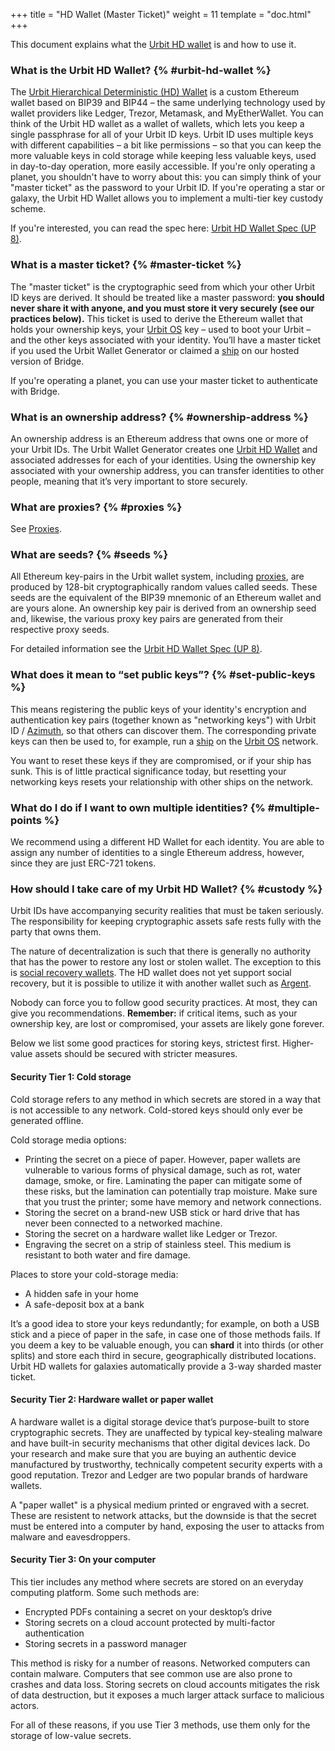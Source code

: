 +++
title = "HD Wallet (Master Ticket)"
weight = 11
template = "doc.html"
+++

This document explains what the [Urbit HD wallet](/docs/glossary/hdwallet) is
and how to use it.

### What is the Urbit HD Wallet? {% #urbit-hd-wallet %}

The [Urbit Hierarchical Deterministic (HD) Wallet](/docs/glossary/hdwallet) is a
custom Ethereum wallet based on BIP39 and BIP44 – the same underlying technology
used by wallet providers like Ledger, Trezor, Metamask, and MyEtherWallet. You
can think of the Urbit HD wallet as a wallet of wallets, which lets you keep a
single passphrase for all of your Urbit ID keys. Urbit ID uses multiple keys
with different capabilities – a bit like permissions – so that you can keep the
more valuable keys in cold storage while keeping less valuable keys, used in
day-to-day operation, more easily accessible. If you're only operating a planet,
you shouldn't have to worry about this: you can simply think of your "master
ticket" as the password to your Urbit ID. If you're operating a star or galaxy,
the Urbit HD Wallet allows you to implement a multi-tier key custody scheme.

If you're interested, you can read the spec here: [Urbit HD Wallet Spec (UP 8)](https://github.com/urbit/proposals/blob/master/008-urbit-hd-wallet).

### What is a master ticket? {% #master-ticket %}

The "master ticket" is the cryptographic seed from which your other Urbit ID keys are
derived. It should be treated like a master password: **you should never share
it with anyone, and you must store it very securely (see our practices below).**
This ticket is used to derive the Ethereum wallet that holds your ownership
keys, your [Urbit OS](#what-is-arvo) key – used to boot your Urbit – and the
other keys associated with your identity. You’ll have a master ticket if you
used the Urbit Wallet Generator or claimed a [ship](/docs/glossary/ship) on our
hosted version of Bridge.

If you're operating a planet, you can use your master ticket to authenticate
with Bridge.

### What is an ownership address? {% #ownership-address %}

An ownership address is an Ethereum address that owns one or more of your Urbit
IDs. The Urbit Wallet Generator creates one [Urbit HD
Wallet](/docs/glossary/hdwallet) and associated addresses for each of your
identities. Using the ownership key associated with your ownership address, you
can transfer identities to other people, meaning that it’s very important to
store securely.

### What are proxies? {% #proxies %}

See [Proxies](/using/id/proxies).

### What are seeds? {% #seeds %}

All Ethereum key-pairs in the Urbit wallet system, including
[proxies](/docs/glossary/proxies), are produced by 128-bit cryptographically
random values called seeds. These seeds are the equivalent of the BIP39 mnemonic
of an Ethereum wallet and are yours alone. An ownership key pair is derived from
an ownership seed and, likewise, the various proxy key pairs are generated from
their respective proxy seeds.

For detailed information see the [Urbit HD Wallet Spec (UP 8)](https://github.com/urbit/proposals/blob/master/008-urbit-hd-wallet).

### What does it mean to “set public keys”? {% #set-public-keys %}

This means registering the public keys of your identity's encryption and
authentication key pairs (together known as "networking keys") with Urbit ID /
[Azimuth](/docs/glossary/azimuth), so that others can discover them. The
corresponding private keys can then be used to, for example, run a
[ship](/docs/glossary/ship) on the [Urbit OS](#what-is-arvo) network.

You want to reset these keys if they are compromised, or if your ship has sunk.
This is of little practical significance today, but resetting your networking
keys resets your relationship with other ships on the network.

### What do I do if I want to own multiple identities? {% #multiple-points %}

We recommend using a different HD Wallet for each identity. You are able to
assign any number of identities to a single Ethereum address, however, since
they are just ERC-721 tokens.

### How should I take care of my Urbit HD Wallet? {% #custody %}

Urbit IDs have accompanying security realities that must be taken seriously. The
responsibility for keeping cryptographic assets safe rests fully with the party
that owns them.

The nature of decentralization is such that there is generally no authority that
has the power to restore any lost or stolen wallet. The exception to this is
[social recovery wallets](https://vitalik.ca/general/2021/01/11/recovery.html).
The HD wallet does not yet support social recovery, but it is possible to
utilize it with another wallet such as [Argent](https://www.argent.xyz/).

Nobody can force you to follow good security practices. At most, they
can give you recommendations. **Remember:** if critical items, such as your
ownership key, are lost or compromised, your assets are likely gone forever.

Below we list some good practices for storing keys, strictest first.
Higher-value assets should be secured with stricter measures.

#### Security Tier 1: Cold storage

Cold storage refers to any method in which secrets are stored in a way that is
not accessible to any network. Cold-stored keys should only ever be generated
offline.

Cold storage media options:

- Printing the secret on a piece of paper. However, paper wallets are vulnerable
  to various forms of physical damage, such as rot, water damage, smoke, or
  fire. Laminating the paper can mitigate some of these risks, but the
  lamination can potentially trap moisture. Make sure that you trust the
  printer; some have memory and network connections.
- Storing the secret on a brand-new USB stick or hard drive that has never been
  connected to a networked machine.
- Storing the secret on a hardware wallet like Ledger or Trezor.
- Engraving the secret on a strip of stainless steel. This medium is resistant
  to both water and fire damage.

Places to store your cold-storage media:

- A hidden safe in your home
- A safe-deposit box at a bank

It’s a good idea to store your keys redundantly; for example, on both a USB
stick and a piece of paper in the safe, in case one of those methods fails. If
you deem a key to be valuable enough, you can **shard** it into thirds (or other
splits) and store each third in secure, geographically distributed locations.
Urbit HD wallets for galaxies automatically provide a 3-way sharded master
ticket.

#### Security Tier 2: Hardware wallet or paper wallet

A hardware wallet is a digital storage device that’s purpose-built to store
cryptographic secrets. They are unaffected by typical key-stealing malware and
have built-in security mechanisms that other digital devices lack. Do your
research and make sure that you are buying an authentic device manufactured by
trustworthy, technically competent security experts with a good reputation.
Trezor and Ledger are two popular brands of hardware wallets.

A "paper wallet" is a physical medium printed or engraved with a secret. These
are resistent to network attacks, but the downside is that the secret must be
entered into a computer by hand, exposing the user to attacks from malware and
eavesdroppers.

#### Security Tier 3: On your computer

This tier includes any method where secrets are stored on an everyday computing
platform. Some such methods are:

- Encrypted PDFs containing a secret on your desktop’s drive
- Storing secrets on a cloud account protected by multi-factor authentication
- Storing secrets in a password manager

This method is risky for a number of reasons. Networked computers can contain
malware. Computers that see common use are also prone to crashes and data loss.
Storing secrets on cloud accounts mitigates the risk of data destruction, but it
exposes a much larger attack surface to malicious actors.

For all of these reasons, if you use Tier 3 methods, use them only for the
storage of low-value secrets.
